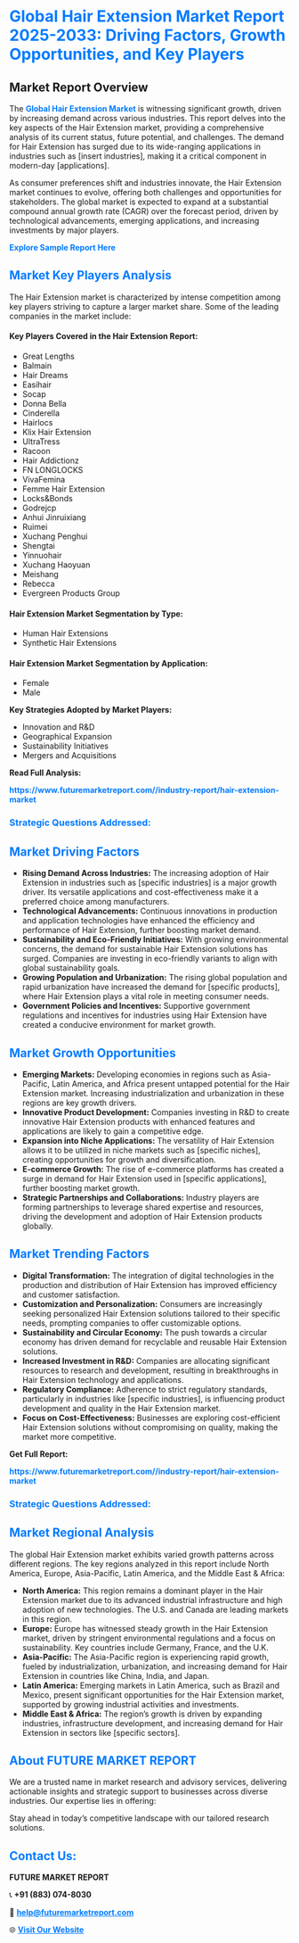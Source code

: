 <h1 style="color: #007BFF;">Global Hair Extension Market Report 2025-2033: Driving Factors, Growth Opportunities, and Key Players</h1>

<section id="overview">
<h2>Market Report Overview</h2>
<p>The <a href="https://www.futuremarketreport.com//industry-report/hair-extension-market" style="color: #007BFF; text-decoration: none;"><strong>Global Hair Extension Market</strong></a> is witnessing significant growth, driven by increasing demand across various industries. This report delves into the key aspects of the Hair Extension market, providing a comprehensive analysis of its current status, future potential, and challenges. The demand for Hair Extension has surged due to its wide-ranging applications in industries such as [insert industries], making it a critical component in modern-day [applications].</p>
<p>As consumer preferences shift and industries innovate, the Hair Extension market continues to evolve, offering both challenges and opportunities for stakeholders. The global market is expected to expand at a substantial compound annual growth rate (CAGR) over the forecast period, driven by technological advancements, emerging applications, and increasing investments by major players.</p>
</section>

<section id="overview">
<p><a href="https://www.futuremarketreport.com//request-sample/reportId=60374" style="color: #007BFF; text-decoration: none;"><strong>Explore Sample Report Here</strong></a></p>
</section>

<section id="key-players">
<h2 style="color: #007BFF;">Market Key Players Analysis</h2>
<p>The Hair Extension market is characterized by intense competition among key players striving to capture a larger market share. Some of the leading companies in the market include:</p>
<h4>Key Players Covered in the Hair Extension Report:</h4>
<ul><li>Great Lengths</li><li>Balmain</li><li>Hair Dreams</li><li>Easihair</li><li>Socap</li><li>Donna Bella</li><li>Cinderella</li><li>Hairlocs</li><li>Klix Hair Extension</li><li>UltraTress</li><li>Racoon</li><li>Hair Addictionz</li><li>FN LONGLOCKS</li><li>VivaFemina</li><li>Femme Hair Extension</li><li>Locks&amp;Bonds</li><li>Godrejcp</li><li>Anhui Jinruixiang</li><li>Ruimei</li><li>Xuchang Penghui</li><li>Shengtai</li><li>Yinnuohair</li><li>Xuchang Haoyuan</li><li>Meishang</li><li>Rebecca</li><li>Evergreen Products Group</li></ul>
<h4>Hair Extension Market Segmentation by Type:</h4>
<ul><li>Human Hair Extensions</li><li>Synthetic Hair Extensions</li></ul>

<h4>Hair Extension Market Segmentation by Application:</h4>
<ul><li>Female</li><li>Male</li></ul>
<p><strong>Key Strategies Adopted by Market Players:</strong></p>
<ul>
<li>Innovation and R&D</li>
<li>Geographical Expansion</li>
<li>Sustainability Initiatives</li>
<li>Mergers and Acquisitions</li>
</ul>
</section>

<section>
<p><strong>Read Full Analysis: </strong></p><a href="https://www.futuremarketreport.com//industry-report/hair-extension-market" style="color: #007BFF; text-decoration: none;"><strong>https://www.futuremarketreport.com//industry-report/hair-extension-market</strong></a>
<h3 style="color: #007BFF;">Strategic Questions Addressed:</h3>
</section>

<section id="driving-factors">
<h2 style="color: #007BFF;">Market Driving Factors</h2>
<ul>
<li><strong>Rising Demand Across Industries:</strong> The increasing adoption of Hair Extension in industries such as [specific industries] is a major growth driver. Its versatile applications and cost-effectiveness make it a preferred choice among manufacturers.</li>
<li><strong>Technological Advancements:</strong> Continuous innovations in production and application technologies have enhanced the efficiency and performance of Hair Extension, further boosting market demand.</li>
<li><strong>Sustainability and Eco-Friendly Initiatives:</strong> With growing environmental concerns, the demand for sustainable Hair Extension solutions has surged. Companies are investing in eco-friendly variants to align with global sustainability goals.</li>
<li><strong>Growing Population and Urbanization:</strong> The rising global population and rapid urbanization have increased the demand for [specific products], where Hair Extension plays a vital role in meeting consumer needs.</li>
<li><strong>Government Policies and Incentives:</strong> Supportive government regulations and incentives for industries using Hair Extension have created a conducive environment for market growth.</li>
</ul>
</section>

<section id="growth-opportunities">
<h2 style="color: #007BFF;">Market Growth Opportunities</h2>
<ul>
<li><strong>Emerging Markets:</strong> Developing economies in regions such as Asia-Pacific, Latin America, and Africa present untapped potential for the Hair Extension market. Increasing industrialization and urbanization in these regions are key growth drivers.</li>
<li><strong>Innovative Product Development:</strong> Companies investing in R&D to create innovative Hair Extension products with enhanced features and applications are likely to gain a competitive edge.</li>
<li><strong>Expansion into Niche Applications:</strong> The versatility of Hair Extension allows it to be utilized in niche markets such as [specific niches], creating opportunities for growth and diversification.</li>
<li><strong>E-commerce Growth:</strong> The rise of e-commerce platforms has created a surge in demand for Hair Extension used in [specific applications], further boosting market growth.</li>
<li><strong>Strategic Partnerships and Collaborations:</strong> Industry players are forming partnerships to leverage shared expertise and resources, driving the development and adoption of Hair Extension products globally.</li>
</ul>
</section>

<section id="trending-factors">
<h2 style="color: #007BFF;">Market Trending Factors</h2>
<ul>
<li><strong>Digital Transformation:</strong> The integration of digital technologies in the production and distribution of Hair Extension has improved efficiency and customer satisfaction.</li>
<li><strong>Customization and Personalization:</strong> Consumers are increasingly seeking personalized Hair Extension solutions tailored to their specific needs, prompting companies to offer customizable options.</li>
<li><strong>Sustainability and Circular Economy:</strong> The push towards a circular economy has driven demand for recyclable and reusable Hair Extension solutions.</li>
<li><strong>Increased Investment in R&D:</strong> Companies are allocating significant resources to research and development, resulting in breakthroughs in Hair Extension technology and applications.</li>
<li><strong>Regulatory Compliance:</strong> Adherence to strict regulatory standards, particularly in industries like [specific industries], is influencing product development and quality in the Hair Extension market.</li>
<li><strong>Focus on Cost-Effectiveness:</strong> Businesses are exploring cost-efficient Hair Extension solutions without compromising on quality, making the market more competitive.</li>
</ul>
</section>

<section>
<p><strong>Get Full Report: </strong></p><a href="https://www.futuremarketreport.com//industry-report/hair-extension-market" style="color: #007BFF; text-decoration: none;"><strong>https://www.futuremarketreport.com//industry-report/hair-extension-market</strong></a>
<h3 style="color: #007BFF;">Strategic Questions Addressed:</h3>
</section>


<section id="regional-analysis">
<h2 style="color: #007BFF;">Market Regional Analysis</h2>
<p>The global Hair Extension market exhibits varied growth patterns across different regions. The key regions analyzed in this report include North America, Europe, Asia-Pacific, Latin America, and the Middle East & Africa:</p>
<ul>
<li><strong>North America:</strong> This region remains a dominant player in the Hair Extension market due to its advanced industrial infrastructure and high adoption of new technologies. The U.S. and Canada are leading markets in this region.</li>
<li><strong>Europe:</strong> Europe has witnessed steady growth in the Hair Extension market, driven by stringent environmental regulations and a focus on sustainability. Key countries include Germany, France, and the U.K.</li>
<li><strong>Asia-Pacific:</strong> The Asia-Pacific region is experiencing rapid growth, fueled by industrialization, urbanization, and increasing demand for Hair Extension in countries like China, India, and Japan.</li>
<li><strong>Latin America:</strong> Emerging markets in Latin America, such as Brazil and Mexico, present significant opportunities for the Hair Extension market, supported by growing industrial activities and investments.</li>
<li><strong>Middle East & Africa:</strong> The region’s growth is driven by expanding industries, infrastructure development, and increasing demand for Hair Extension in sectors like [specific sectors].</li>
</ul>
</section>

<footer>
<h2 style="color: #007BFF;">About FUTURE MARKET REPORT</h2>
<p>We are a trusted name in market research and advisory services, delivering actionable insights and strategic support to businesses across diverse industries. Our expertise lies in offering:</p>

<p>Stay ahead in today’s competitive landscape with our tailored research solutions.</p>

<h2 style="color: #007BFF;">Contact Us:</h2>
<p><strong>FUTURE MARKET REPORT</strong></p>
<p>📞 <strong>+91 (883) 074-8030</strong></p>
<p>📧 <strong><a href="mailto:help@futuremarketreport.com" style="color: #007BFF;">help@futuremarketreport.com</a></strong></p>
<p>🌐 <strong><a href="https://www.futuremarketreport.com/" style="color: #007BFF;">Visit Our Website</a></strong></p>
</footer>
